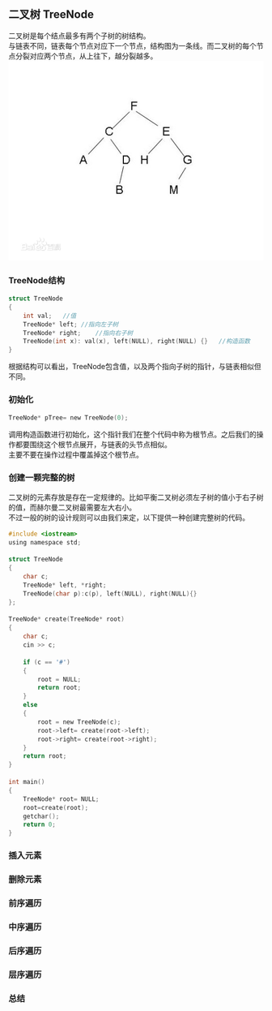 ## 二叉树 TreeNode
二叉树是每个结点最多有两个子树的树结构。  
与链表不同，链表每个节点对应下一个节点，结构图为一条线。而二叉树的每个节点分裂对应两个节点，从上往下，越分裂越多。    
![](https://github.com/sii2017/image/blob/master/%E4%BA%8C%E5%8F%89%E6%A0%91.jpg)
### TreeNode结构   
```c
struct TreeNode  
{  
	int val;   //值   
	TreeNode* left;	//指向左子树   
	TreeNode* right;	//指向右子树   
	TreeNode(int x): val(x), left(NULL), right(NULL) {}   //构造函数   
}   
```   
根据结构可以看出，TreeNode包含值，以及两个指向子树的指针，与链表相似但不同。  
### 初始化  
```c
TreeNode* pTree= new TreeNode(0);	
```   
调用构造函数进行初始化，这个指针我们在整个代码中称为根节点。之后我们的操作都要围绕这个根节点展开，与链表的头节点相似。  
主要不要在操作过程中覆盖掉这个根节点。   
### 创建一颗完整的树  
二叉树的元素存放是存在一定规律的。比如平衡二叉树必须左子树的值小于右子树的值，而赫尔曼二叉树最需要左大右小。  
不过一般的树的设计规则可以由我们来定，以下提供一种创建完整树的代码。  
```c
#include <iostream>  
using namespace std;  

struct TreeNode   
{  
	char c;  
	TreeNode* left, *right;   
	TreeNode(char p):c(p), left(NULL), right(NULL){}   
};  

TreeNode* create(TreeNode* root)  
{  
	char c;   
	cin >> c;  
	
	if (c == '#')   
	{   
		root = NULL;   
		return root;   
	}   
	else   
	{   
		root = new TreeNode(c);   
		root->left= create(root->left);   
		root->right= create(root->right);   
	}  
	return root;   
}   

int main()   
{  
	TreeNode* root= NULL;  
	root=create(root);  
	getchar();   
	return 0;  
}  
```  
### 插入元素  

### 删除元素 
### 前序遍历
### 中序遍历
### 后序遍历
### 层序遍历
### 总结